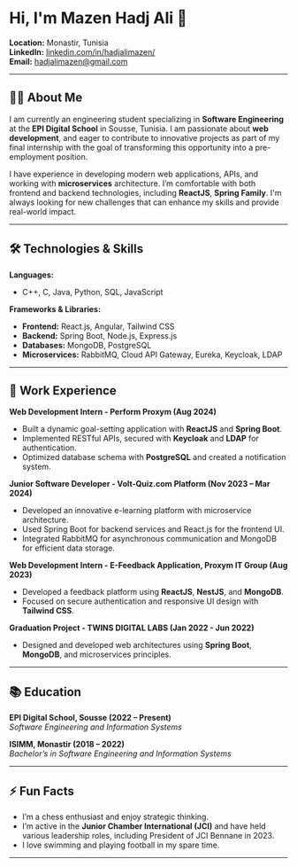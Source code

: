 # Hi, I'm Mazen Hadj Ali 👋

**Location:** Monastir, Tunisia  
**LinkedIn:** [linkedin.com/in/hadjalimazen/](https://linkedin.com/in/hadjalimazen)  
**Email:** [hadjalimazen@gmail.com](mailto:hadjalimazen@gmail.com)

---

## 👨‍💻 About Me

I am currently an engineering student specializing in **Software Engineering** at the **EPI Digital School** in Sousse, Tunisia. I am passionate about **web development**, and eager to contribute to innovative projects as part of my final internship with the goal of transforming this opportunity into a pre-employment position.

I have experience in developing modern web applications, APIs, and working with **microservices** architecture. I’m comfortable with both frontend and backend technologies, including **ReactJS**, **Spring Family**. I'm always looking for new challenges that can enhance my skills and provide real-world impact.

---

## 🛠️ Technologies & Skills

**Languages:**  
- C++, C, Java, Python, SQL, JavaScript

**Frameworks & Libraries:**  
- **Frontend:** React.js, Angular, Tailwind CSS  
- **Backend:** Spring Boot, Node.js, Express.js  
- **Databases:** MongoDB, PostgreSQL  
- **Microservices:** RabbitMQ, Cloud API Gateway, Eureka, Keycloak, LDAP

---

## 💼 Work Experience

**Web Development Intern - Perform Proxym (Aug 2024)**  
- Built a dynamic goal-setting application with **ReactJS** and **Spring Boot**.  
- Implemented RESTful APIs, secured with **Keycloak** and **LDAP** for authentication.  
- Optimized database schema with **PostgreSQL** and created a notification system.

**Junior Software Developer - Volt-Quiz.com Platform (Nov 2023 – Mar 2024)**  
- Developed an innovative e-learning platform with microservice architecture.  
- Used Spring Boot for backend services and React.js for the frontend UI.  
- Integrated RabbitMQ for asynchronous communication and MongoDB for efficient data storage.

**Web Development Intern - E-Feedback Application, Proxym IT Group (Aug 2023)**  
- Developed a feedback platform using **ReactJS**, **NestJS**, and **MongoDB**.  
- Focused on secure authentication and responsive UI design with **Tailwind CSS**.

**Graduation Project - TWINS DIGITAL LABS (Jan 2022 - Jun 2022)**  
- Designed and developed web architectures using **Spring Boot**, **MongoDB**, and microservices principles.

---

## 📚 Education

**EPI Digital School, Sousse (2022 – Present)**  
*Software Engineering and Information Systems*

**ISIMM, Monastir (2018 – 2022)**  
*Bachelor’s in Software Engineering and Information Systems*

---

## ⚡ Fun Facts

- I’m a chess enthusiast and enjoy strategic thinking.
- I’m active in the **Junior Chamber International (JCI)** and have held various leadership roles, including President of JCI Bennane in 2023.
- I love swimming and playing football in my spare time.

---
